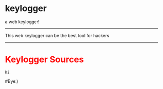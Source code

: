 # keylogger
a web keylogger!

***
This web keylogger can be the best tool for hackers
***

<h1 style="color: red;">
Keylogger Sources
</h1>

```
hi
```

#Bye:)
